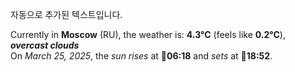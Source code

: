 
자동으로 추가된 텍스트입니다.

<!--START_SECTION:weather:moscow-->
Currently in **Moscow** (RU), the weather is: **4.3°C** (feels like **0.2°C**), ***overcast clouds***<br/>
On *March 25, 2025*, the *sun rises* at 🌅**06:18** and *sets* at 🌇**18:52**.
<!--END_SECTION:weather-->
